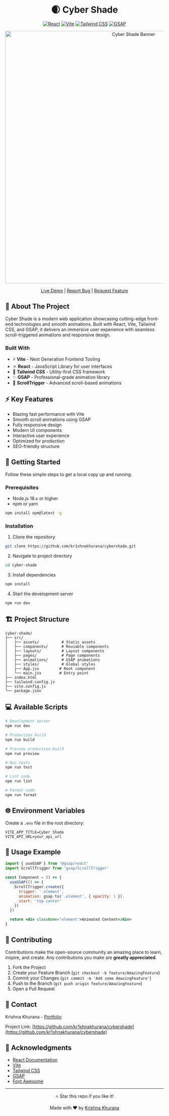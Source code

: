 <div align="center">

# 🌒 Cyber Shade


[![React](https://img.shields.io/badge/-React_JS-black?style=for-the-badge&logoColor=white&logo=react&color=61DAFB)](https://reactjs.org/)
[![Vite](https://img.shields.io/badge/Vite-5.x-purple.svg)](https://vitejs.dev/)
[![Tailwind CSS](https://img.shields.io/badge/-Tailwind_CSS-black?style=for-the-badge&logoColor=white&logo=tailwindcss&color=06B6D4)](https://tailwindcss.com/)
[![GSAP](https://img.shields.io/badge/GSAP-3.x-green.svg)](https://greensock.com/gsap/)

<p align="center">
  <img src="https://via.placeholder.com/1200x600?text=Cyber+Shade+Web" alt="Cyber Shade Banner" width="800px" />
</p>

[Live Demo](https://krishnakhurana.us.kg) | [Report Bug](https://github.com/yourusername/cyber-shade/issues) | [Request Feature](https://github.com/yourusername/cyber-shade/issues)

</div>

## 🌟 About The Project

Cyber Shade is a modern web application showcasing cutting-edge front-end technologies and smooth animations. Built with React, Vite, Tailwind CSS, and GSAP, it delivers an immersive user experience with seamless scroll-triggered animations and responsive design.

### Built With

- ⚡ **Vite** - Next Generation Frontend Tooling
- ⚛️ **React** - JavaScript Library for user interfaces
- 🎨 **Tailwind CSS** - Utility-first CSS framework
- ✨ **GSAP** - Professional-grade animation library
- 📜 **ScrollTrigger** - Advanced scroll-based animations

## ⚡ Key Features

- Blazing fast performance with Vite
- Smooth scroll animations using GSAP
- Fully responsive design
- Modern UI components
- Interactive user experience
- Optimized for production
- SEO-friendly structure

## 🚀 Getting Started

Follow these simple steps to get a local copy up and running.

### Prerequisites

- Node.js 18.x or higher
- npm or yarn
```bash
npm install npm@latest -g
```

### Installation

1. Clone the repository
```bash
git clone https://github.com/kr1shnakhurana/cybershade.git

```

2. Navigate to project directory
```bash
cd cyber-shade
```

3. Install dependencies
```bash
npm install
```

4. Start the development server
```bash
npm run dev
```

## 🏗️ Project Structure

```
cyber-shade/
├── src/
│   ├── assets/          # Static assets
│   ├── components/      # Reusable components
│   ├── layouts/         # Layout components
│   ├── pages/           # Page components
│   ├── animations/      # GSAP animations
│   ├── styles/          # Global styles
│   ├── App.jsx         # Root component
│   └── main.jsx        # Entry point
├── index.html
├── tailwind.config.js
├── vite.config.js
└── package.json
```

## 💻 Available Scripts

```bash
# Development server
npm run dev

# Production build
npm run build

# Preview production build
npm run preview

# Run tests
npm run test

# Lint code
npm run lint

# Format code
npm run format
```

## 🌐 Environment Variables

Create a `.env` file in the root directory:

```env
VITE_APP_TITLE=Cyber Shade
VITE_API_URL=your_api_url
```

## 📝 Usage Example

```jsx
import { useGSAP } from '@gsap/react'
import ScrollTrigger from 'gsap/ScrollTrigger'

const Component = () => {
  useGSAP(() => {
    ScrollTrigger.create({
      trigger: '.element',
      animation: gsap.to('.element', { opacity: 1 }),
      start: 'top center'
    })
  })

  return <div className="element">Animated Content</div>
}
```

## 🤝 Contributing

Contributions make the open-source community an amazing place to learn, inspire, and create. Any contributions you make are **greatly appreciated**.

1. Fork the Project
2. Create your Feature Branch (`git checkout -b feature/AmazingFeature`)
3. Commit your Changes (`git commit -m 'Add some AmazingFeature'`)
4. Push to the Branch (`git push origin feature/AmazingFeature`)
5. Open a Pull Request


## 👤 Contact

Krishna Khurana - [Portfolio](https://krishnakhurana.us.kg)

Project Link: [https://github.com/kr1shnakhurana/cybershade](https://github.com/kr1shnakhurana/cybershade)


## 🙏 Acknowledgments

- [React Documentation](https://reactjs.org/)
- [Vite](https://vitejs.dev/)
- [Tailwind CSS](https://tailwindcss.com/)
- [GSAP](https://greensock.com/gsap/)
- [Font Awesome](https://fontawesome.com)

---

<div align="center">
  <p>⭐ Star this repo if you like it!</p>
  <p>Made with ❤️ by <a href="https://krishnakhurana.us.kg">Krishna Khurana</a></p>
</div>
